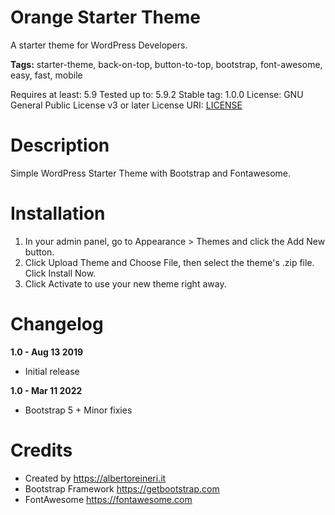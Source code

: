 # Orange Starter Theme 

A starter theme for WordPress Developers.

**Tags:** starter-theme, back-on-top, button-to-top, bootstrap, font-awesome, easy, fast, mobile

Requires at least: 5.9
Tested up to: 5.9.2
Stable tag: 1.0.0
License: GNU General Public License v3 or later
License URI: [LICENSE](https://www.gnu.org/licenses/gpl-3.0.txt)

# Description

Simple WordPress Starter Theme with Bootstrap and Fontawesome.

# Installation

1. In your admin panel, go to Appearance > Themes and click the Add New button.
2. Click Upload Theme and Choose File, then select the theme's .zip file. Click Install Now.
3. Click Activate to use your new theme right away.

# Changelog

**1.0 - Aug 13 2019**
* Initial release

**1.0 - Mar 11 2022**
* Bootstrap 5 + Minor fixies

# Credits

* Created by https://albertoreineri.it 
* Bootstrap Framework https://getbootstrap.com
* FontAwesome https://fontawesome.com